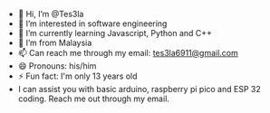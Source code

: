 - 👋 Hi, I’m @Tes3la
- 👀 I’m interested in software engineering
- 🌱 I’m currently learning Javascript, Python and C++
- 💞️ I’m from Malaysia
- 📫 Can reach me through my email: tes3la6911@gmail.com
- 😄 Pronouns: his/him
- ⚡ Fun fact: I'm only 13 years old
- I can assist you with basic arduino, raspberry pi pico and ESP 32 coding. Reach me out through my email.

<!---
Tes3la/Tes3la is a ✨ special ✨ repository because its `README.md` (this file) appears on your GitHub profile.
You can click the Preview link to take a look at your changes.
--->
